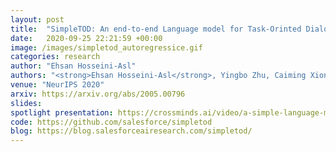 ```yaml
---
layout: post
title:  "SimpleTOD: An end-to-end Language model for Task-Orinted Dialogue (NeurIPS 2020 Spothlight)"
date:   2020-09-25 22:21:59 +00:00
image: /images/simpletod_autoregressice.gif
categories: research
author: "Ehsan Hosseini-Asl"
authors: "<strong>Ehsan Hosseini-Asl</strong>, Yingbo Zhu, Caiming Xiong, Richard Socher"
venue: "NeurIPS 2020"
arxiv: https://arxiv.org/abs/2005.00796
slides:
spotlight presentation: https://crossminds.ai/video/a-simple-language-model-for-task-oriented-dialogue-606fd356f43a7f2f827be6ad/
code: https://github.com/salesforce/simpletod
blog: https://blog.salesforceairesearch.com/simpletod/
---
```

 
